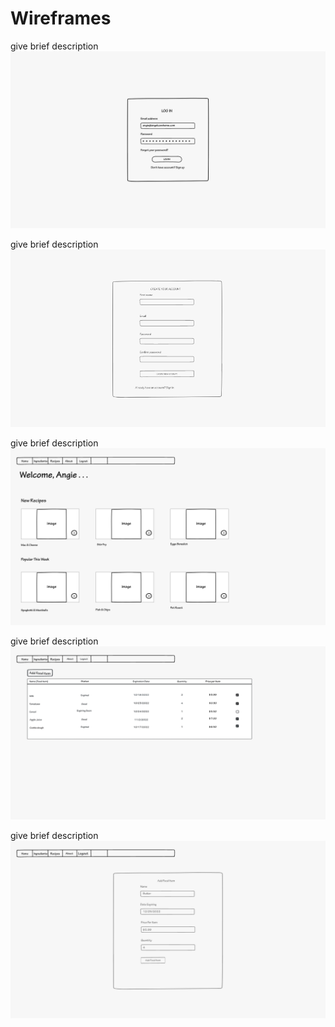 # Wireframes

give brief description
![alt text](LoginPage.jpg)


give brief description
![alt text](SignUp.jpg)

give brief description
![alt text](Homepage.jpg)

give brief description
![alt text](fooditemstable.jpg)

give brief description
![alt text](additempage.jpg)
